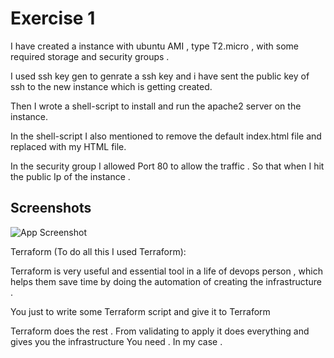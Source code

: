 
# Exercise 1

I have created a instance with ubuntu AMI , type T2.micro , with  some required storage and security groups . 

I used ssh key gen to genrate a ssh key and i have sent the public key of ssh to the new instance which is  getting created.

Then I wrote a shell-script to install and run the apache2 server on the instance.

In the shell-script I also mentioned to remove the default index.html file and replaced with my HTML file.

In the security group I allowed Port 80 to allow the traffic . So that when I hit the public Ip of the instance . 



## Screenshots

![App Screenshot](https://via.placeholder.com/468x300?text=App+Screenshot+Here)


Terraform (To do all this I used Terraform):

Terraform is very useful and essential tool in a life of devops person , which helps them save time by doing the automation of creating the infrastructure . 

You just to write some Terraform script  and give it to Terraform 

Terraform does the rest . From validating to apply it  does everything  and gives you the infrastructure You need . In  my case .   

 